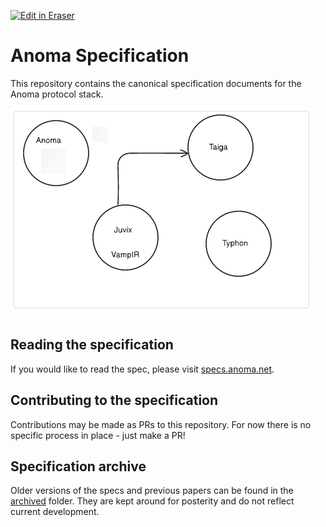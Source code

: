 <p><a target="_blank" href="https://app.eraser.io/workspace/5dY2OCC7z2mZER16Kway" id="edit-in-eraser-github-link"><img alt="Edit in Eraser" src="https://firebasestorage.googleapis.com/v0/b/second-petal-295822.appspot.com/o/images%2Fgithub%2FOpen%20in%20Eraser.svg?alt=media&amp;token=968381c8-a7e7-472a-8ed6-4a6626da5501"></a></p>

# Anoma Specification
This repository contains the canonical specification documents for the Anoma protocol stack.

![Figure 2](/.eraser/5dY2OCC7z2mZER16Kway___jd3VGfVCpAX6IC30vOqEx6JEtMZ2___---figure---52gxFPQFjz1qYPG9F-QPp---figure---j4eRhfkk6fpJCYuh9A7FNQ.png "Figure 2")

## Reading the specification
If you would like to read the spec, please visit [﻿specs.anoma.net](https://specs.anoma.net/).

## Contributing to the specification
Contributions may be made as PRs to this repository. For now there is no specific process in place - just make a PR!

## Specification archive
Older versions of the specs and previous papers can be found in the [﻿archived](./archived) folder. They are kept around for posterity and do not reflect current development.


<!--- Eraser file: https://app.eraser.io/workspace/5dY2OCC7z2mZER16Kway --->